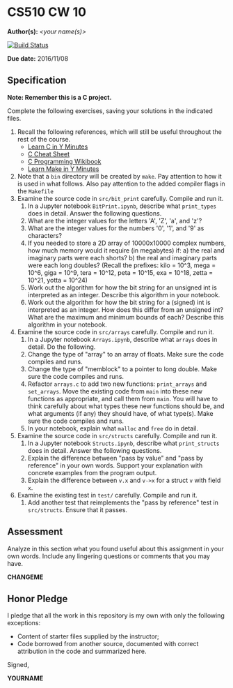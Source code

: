 # CS510 CW 10

**Author(s):** _\<your name(s)\>_

[![Build Status](https://travis-ci.org/chapman-cs510-2016f/cw-10-YOURNAME.svg?branch=master)](https://travis-ci.org/chapman-cs510-2016f/cw-10-YOURNAME)

**Due date:** 2016/11/08

## Specification

**Note: Remember this is a C project.**

Complete the following exercises, saving your solutions in the indicated files. 

1. Recall the following references, which will still be useful throughout the rest of the course.
    * [Learn C in Y Minutes](https://learnxinyminutes.com/docs/c/)
    * [C Cheat Sheet](https://www.cheatography.com/ashlyn-black/cheat-sheets/c-reference/)
    * [C Programming Wikibook](https://en.wikibooks.org/wiki/C_Programming)
    * [Learn Make in Y Minutes](https://learnxinyminutes.com/docs/make/)
1. Note that a ```bin``` directory will be created by ```make```. Pay attention to how it is used in what follows. Also pay attention to the added compiler flags in the ```Makefile```
1. Examine the source code in ```src/bit_print``` carefully. Compile and run it.
    1. In a Jupyter notebook ```BitPrint.ipynb```, describe what ```print_types``` does in detail. Answer the following questions.
    1. What are the integer values for the letters 'A', 'Z', 'a', and 'z'?
    1. What are the integer values for the numbers '0', '1', and '9' as characters?
    1. If you needed to store a 2D array of 10000x10000 complex numbers, how much memory would it require (in megabytes) if: a) the real and imaginary parts were each shorts? b) the real and imaginary parts were each long doubles? (Recall the prefixes: kilo = 10^3, mega = 10^6, giga = 10^9, tera = 10^12, peta = 10^15, exa = 10^18, zetta = 10^21, yotta = 10^24)
    1. Work out the algorithm for how the bit string for an unsigned int is interpreted as an integer. Describe this algorithm in your notebook.
    1. Work out the algorithm for how the bit string for a (signed) int is interpreted as an integer. How does this differ from an unsigned int? What are the maximum and minimum bounds of each? Describe this algorithm in your notebook.
1. Examine the source code in ```src/arrays``` carefully. Compile and run it.
    1. In a Jupyter notebook ```Arrays.ipynb```, describe what ```arrays``` does in detail. Do the following.
    1. Change the type of "array" to an array of floats. Make sure the code compiles and runs.
    1. Change the type of "memblock" to a pointer to long double. Make sure the code compiles and runs.
    1. Refactor ```arrays.c``` to add two new functions: ```print_arrays``` and ```set_arrays```. Move the existing code from ```main``` into these new functions as appropriate, and call them from ```main```. You will have to think carefully about what types these new functions should be, and what arguments (if any) they should have, of what type(s). Make sure the code compiles and runs.
    1. In your notebook, explain what ```malloc``` and ```free``` do in detail.
1. Examine the source code in ```src/structs``` carefully. Compile and run it.
    1. In a Jupyter notebook ```Structs.ipynb```, describe what ```print_structs``` does in detail. Answer the following questions.
    1. Explain the difference between "pass by value" and "pass by reference" in your own words. Support your explanation with concrete examples from the program output.
    1. Explain the difference between ```v.x``` and ```v->x``` for a struct ```v``` with field ```x```.
1. Examine the existing test in ```test/``` carefully. Compile and run it.
    1. Add another test that reimplements the "pass by reference" test in ```src/structs```. Ensure that it passes.

## Assessment

Analyze in this section what you found useful about this assignment in your own words. Include any lingering questions or comments that you may have.

**CHANGEME**

## Honor Pledge

I pledge that all the work in this repository is my own with only the following exceptions:

* Content of starter files supplied by the instructor;
* Code borrowed from another source, documented with correct attribution in the code and summarized here.

Signed,

**YOURNAME**
